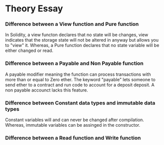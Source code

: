 # Theory Essay

### Difference between a View function and Pure function
In Solidity, a view functon declares that no state will be changes, view indicates that the storage state will not be altered in anyway but allows you to "view" it. Whereas, a Pure function declares that no state variable will be either changed or read.

### Difference between a Payable and Non Payable function 
 A payable modifier meaning the function can process transactions with more than or equal to Zero ether. The keyword "payable" lets someone to send ether to a contract and run code to account for a deposit deposit. A non payable accounct lacks this feature.
 
### Difference between Constant data types and immutable data types
Constant variables will and can never  be changed after compilation. Whereas, immutable variables can be assinged in the constructor.

### Difference between a Read function and Write function
